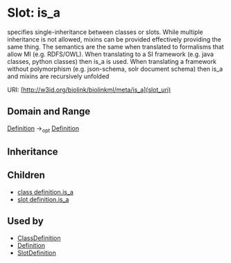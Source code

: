# Slot: is_a


specifies single-inheritance between classes or slots. While multiple inheritance is not allowed, mixins can be provided effectively providing the same thing. The semantics are the same when translated to formalisms that allow MI (e.g. RDFS/OWL). When translating to a SI framework (e.g. java classes, python classes) then is_a is used. When translating a framework without polymorphism (e.g. json-schema, solr document schema) then is_a and mixins are recursively unfolded

URI: [http://w3id.org/biolink/biolinkml/meta/is_a](slot_uri)
## Domain and Range

[Definition](Definition.md) -><sub>opt</sub> [Definition](Definition.md)
## Inheritance

## Children

 *  [class definition.is_a](class_definition_is_a.md)
 *  [slot definition.is_a](slot_definition_is_a.md)
## Used by

 * [ClassDefinition](ClassDefinition.md)
 * [Definition](Definition.md)
 * [SlotDefinition](SlotDefinition.md)
